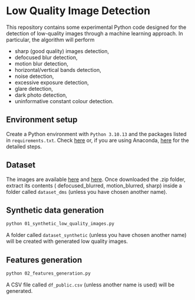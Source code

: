 # Low Quality Image Detection

This repository contains some experimental Python code designed for the detection of low-quality images through a machine learning approach. 
In particular, the algorithm will perform 
- sharp (good quality) images detection, 
- defocused blur detection, 
- motion blur detection, 
- horizontal/vertical bands detection, 
- noise detection, 
- excessive exposure detection, 
- glare detection, 
- dark photo detection, 
- uninformative constant colour detection. 

## Environment setup

Create a Python environment with `Python 3.10.13` and the packages listed in `requirements.txt`. Check [here](https://docs.python.org/3/library/venv.html) or, if you are using Anaconda, [here](https://conda.io/projects/conda/en/latest/user-guide/tasks/manage-environments.html#activating-an-environment) for the detailed steps. 

## Dataset

The images are available [here](https://www.kaggle.com/datasets/kwentar/blur-dataset) and [here](https://drive.google.com/file/d/1RObmCDPeQ1Lg-V6u7dT02Pf0qH-QMcTp/view). Once downloaded the .zip folder, extract its contents ( defocused_blurred, motion_blurred, sharp) inside a folder called `dataset_dms` (unless you have chosen another name). 

## Synthetic data generation

```bash
python 01_synthetic_low_quality_images.py
```

A folder called `dataset_synthetic` (unless you have chosen another name) will be created with generated low quality images.

## Features generation

```bash
python 02_features_generation.py
```

A CSV file called `df_public.csv` (unless another name is used) will be generated. 


